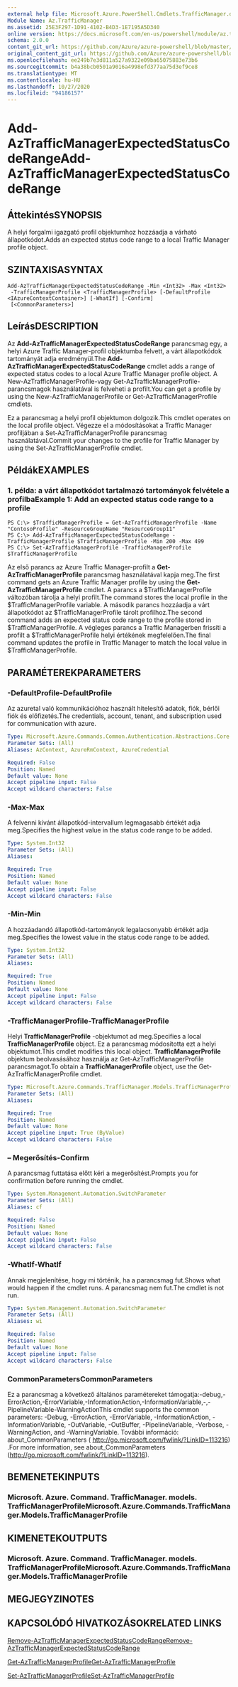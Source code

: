 ```yaml
---
external help file: Microsoft.Azure.PowerShell.Cmdlets.TrafficManager.dll-Help.xml
Module Name: Az.TrafficManager
ms.assetid: 25E3F297-1D91-4102-B4D3-1E7195A5D340
online version: https://docs.microsoft.com/en-us/powershell/module/az.trafficmanager/add-aztrafficmanagerexpectedstatuscoderange
schema: 2.0.0
content_git_url: https://github.com/Azure/azure-powershell/blob/master/src/TrafficManager/TrafficManager/help/Add-AzTrafficManagerExpectedStatusCodeRange.md
original_content_git_url: https://github.com/Azure/azure-powershell/blob/master/src/TrafficManager/TrafficManager/help/Add-AzTrafficManagerExpectedStatusCodeRange.md
ms.openlocfilehash: ee249b7e3d811a527a9322e09ba65075883e73b6
ms.sourcegitcommit: b4a38bcb0501a9016a4998efd377aa75d3ef9ce8
ms.translationtype: MT
ms.contentlocale: hu-HU
ms.lasthandoff: 10/27/2020
ms.locfileid: "94186157"
---
```

# <span data-ttu-id="3cf3f-101">Add-AzTrafficManagerExpectedStatusCodeRange</span><span class="sxs-lookup"><span data-stu-id="3cf3f-101">Add-AzTrafficManagerExpectedStatusCodeRange</span></span>

## <span data-ttu-id="3cf3f-102">Áttekintés</span><span class="sxs-lookup"><span data-stu-id="3cf3f-102">SYNOPSIS</span></span>
<span data-ttu-id="3cf3f-103">A helyi forgalmi igazgató profil objektumhoz hozzáadja a várható állapotkódot.</span><span class="sxs-lookup"><span data-stu-id="3cf3f-103">Adds an expected status code range to a local Traffic Manager profile object.</span></span>

## <span data-ttu-id="3cf3f-104">SZINTAXISA</span><span class="sxs-lookup"><span data-stu-id="3cf3f-104">SYNTAX</span></span>

```
Add-AzTrafficManagerExpectedStatusCodeRange -Min <Int32> -Max <Int32>
 -TrafficManagerProfile <TrafficManagerProfile> [-DefaultProfile <IAzureContextContainer>] [-WhatIf] [-Confirm]
 [<CommonParameters>]
```

## <span data-ttu-id="3cf3f-105">Leírás</span><span class="sxs-lookup"><span data-stu-id="3cf3f-105">DESCRIPTION</span></span>
<span data-ttu-id="3cf3f-106">Az **Add-AzTrafficManagerExpectedStatusCodeRange** parancsmag egy, a helyi Azure Traffic Manager-profil objektumba felvett, a várt állapotkódok tartományát adja eredményül.</span><span class="sxs-lookup"><span data-stu-id="3cf3f-106">The **Add-AzTrafficManagerExpectedStatusCodeRange** cmdlet adds a range of expected status codes to a local Azure Traffic Manager profile object.</span></span>
<span data-ttu-id="3cf3f-107">A New-AzTrafficManagerProfile-vagy Get-AzTrafficManagerProfile-parancsmagok használatával is felveheti a profilt.</span><span class="sxs-lookup"><span data-stu-id="3cf3f-107">You can get a profile by using the New-AzTrafficManagerProfile or Get-AzTrafficManagerProfile cmdlets.</span></span>

<span data-ttu-id="3cf3f-108">Ez a parancsmag a helyi profil objektumon dolgozik.</span><span class="sxs-lookup"><span data-stu-id="3cf3f-108">This cmdlet operates on the local profile object.</span></span>
<span data-ttu-id="3cf3f-109">Végezze el a módosításokat a Traffic Manager profiljában a Set-AzTrafficManagerProfile parancsmag használatával.</span><span class="sxs-lookup"><span data-stu-id="3cf3f-109">Commit your changes to the profile for Traffic Manager by using the Set-AzTrafficManagerProfile cmdlet.</span></span>

## <span data-ttu-id="3cf3f-110">Példák</span><span class="sxs-lookup"><span data-stu-id="3cf3f-110">EXAMPLES</span></span>

### <span data-ttu-id="3cf3f-111">1. példa: a várt állapotkódot tartalmazó tartományok felvétele a profilba</span><span class="sxs-lookup"><span data-stu-id="3cf3f-111">Example 1: Add an expected status code range to a profile</span></span>
```
PS C:\> $TrafficManagerProfile = Get-AzTrafficManagerProfile -Name "ContosoProfile" -ResourceGroupName "ResourceGroup11"
PS C:\> Add-AzTrafficManagerExpectedStatusCodeRange -TrafficManagerProfile $TrafficManagerProfile -Min 200 -Max 499
PS C:\> Set-AzTrafficManagerProfile -TrafficManagerProfile $TrafficManagerProfile
```

<span data-ttu-id="3cf3f-112">Az első parancs az Azure Traffic Manager-profilt a **Get-AzTrafficManagerProfile** parancsmag használatával kapja meg.</span><span class="sxs-lookup"><span data-stu-id="3cf3f-112">The first command gets an Azure Traffic Manager profile by using the **Get-AzTrafficManagerProfile** cmdlet.</span></span>
<span data-ttu-id="3cf3f-113">A parancs a $TrafficManagerProfile változóban tárolja a helyi profilt.</span><span class="sxs-lookup"><span data-stu-id="3cf3f-113">The command stores the local profile in the $TrafficManagerProfile variable.</span></span>
<span data-ttu-id="3cf3f-114">A második parancs hozzáadja a várt állapotkódot az $TrafficManagerProfile tárolt profilhoz.</span><span class="sxs-lookup"><span data-stu-id="3cf3f-114">The second command adds an expected status code range to the profile stored in $TrafficManagerProfile.</span></span>
<span data-ttu-id="3cf3f-115">A végleges parancs a Traffic Managerben frissíti a profilt a $TrafficManagerProfile helyi értékének megfelelően.</span><span class="sxs-lookup"><span data-stu-id="3cf3f-115">The final command updates the profile in Traffic Manager to match the local value in $TrafficManagerProfile.</span></span>

## <span data-ttu-id="3cf3f-116">PARAMÉTEREK</span><span class="sxs-lookup"><span data-stu-id="3cf3f-116">PARAMETERS</span></span>

### <span data-ttu-id="3cf3f-117">-DefaultProfile</span><span class="sxs-lookup"><span data-stu-id="3cf3f-117">-DefaultProfile</span></span>
<span data-ttu-id="3cf3f-118">Az azuretal való kommunikációhoz használt hitelesítő adatok, fiók, bérlői fiók és előfizetés.</span><span class="sxs-lookup"><span data-stu-id="3cf3f-118">The credentials, account, tenant, and subscription used for communication with azure.</span></span>

```yaml
Type: Microsoft.Azure.Commands.Common.Authentication.Abstractions.Core.IAzureContextContainer
Parameter Sets: (All)
Aliases: AzContext, AzureRmContext, AzureCredential

Required: False
Position: Named
Default value: None
Accept pipeline input: False
Accept wildcard characters: False
```

### <span data-ttu-id="3cf3f-119">-Max</span><span class="sxs-lookup"><span data-stu-id="3cf3f-119">-Max</span></span>
<span data-ttu-id="3cf3f-120">A felvenni kívánt állapotkód-intervallum legmagasabb értékét adja meg.</span><span class="sxs-lookup"><span data-stu-id="3cf3f-120">Specifies the highest value in the status code range to be added.</span></span>

```yaml
Type: System.Int32
Parameter Sets: (All)
Aliases:

Required: True
Position: Named
Default value: None
Accept pipeline input: False
Accept wildcard characters: False
```

### <span data-ttu-id="3cf3f-121">-Min</span><span class="sxs-lookup"><span data-stu-id="3cf3f-121">-Min</span></span>
<span data-ttu-id="3cf3f-122">A hozzáadandó állapotkód-tartományok legalacsonyabb értékét adja meg.</span><span class="sxs-lookup"><span data-stu-id="3cf3f-122">Specifies the lowest value in the status code range to be added.</span></span>

```yaml
Type: System.Int32
Parameter Sets: (All)
Aliases:

Required: True
Position: Named
Default value: None
Accept pipeline input: False
Accept wildcard characters: False
```

### <span data-ttu-id="3cf3f-123">-TrafficManagerProfile</span><span class="sxs-lookup"><span data-stu-id="3cf3f-123">-TrafficManagerProfile</span></span>
<span data-ttu-id="3cf3f-124">Helyi **TrafficManagerProfile** -objektumot ad meg.</span><span class="sxs-lookup"><span data-stu-id="3cf3f-124">Specifies a local **TrafficManagerProfile** object.</span></span>
<span data-ttu-id="3cf3f-125">Ez a parancsmag módosította ezt a helyi objektumot.</span><span class="sxs-lookup"><span data-stu-id="3cf3f-125">This cmdlet modifies this local object.</span></span>
<span data-ttu-id="3cf3f-126">**TrafficManagerProfile** objektum beolvasásához használja az Get-AzTrafficManagerProfile parancsmagot.</span><span class="sxs-lookup"><span data-stu-id="3cf3f-126">To obtain a **TrafficManagerProfile** object, use the Get-AzTrafficManagerProfile cmdlet.</span></span>

```yaml
Type: Microsoft.Azure.Commands.TrafficManager.Models.TrafficManagerProfile
Parameter Sets: (All)
Aliases:

Required: True
Position: Named
Default value: None
Accept pipeline input: True (ByValue)
Accept wildcard characters: False
```

### <span data-ttu-id="3cf3f-127">– Megerősítés</span><span class="sxs-lookup"><span data-stu-id="3cf3f-127">-Confirm</span></span>
<span data-ttu-id="3cf3f-128">A parancsmag futtatása előtt kéri a megerősítést.</span><span class="sxs-lookup"><span data-stu-id="3cf3f-128">Prompts you for confirmation before running the cmdlet.</span></span>

```yaml
Type: System.Management.Automation.SwitchParameter
Parameter Sets: (All)
Aliases: cf

Required: False
Position: Named
Default value: None
Accept pipeline input: False
Accept wildcard characters: False
```

### <span data-ttu-id="3cf3f-129">-WhatIf</span><span class="sxs-lookup"><span data-stu-id="3cf3f-129">-WhatIf</span></span>
<span data-ttu-id="3cf3f-130">Annak megjelenítése, hogy mi történik, ha a parancsmag fut.</span><span class="sxs-lookup"><span data-stu-id="3cf3f-130">Shows what would happen if the cmdlet runs.</span></span> <span data-ttu-id="3cf3f-131">A parancsmag nem fut.</span><span class="sxs-lookup"><span data-stu-id="3cf3f-131">The cmdlet is not run.</span></span>

```yaml
Type: System.Management.Automation.SwitchParameter
Parameter Sets: (All)
Aliases: wi

Required: False
Position: Named
Default value: None
Accept pipeline input: False
Accept wildcard characters: False
```

### <span data-ttu-id="3cf3f-132">CommonParameters</span><span class="sxs-lookup"><span data-stu-id="3cf3f-132">CommonParameters</span></span>
<span data-ttu-id="3cf3f-133">Ez a parancsmag a következő általános paramétereket támogatja:-debug,-ErrorAction,-ErrorVariable,-InformationAction,-InformationVariable,-,-PipelineVariable-WarningAction</span><span class="sxs-lookup"><span data-stu-id="3cf3f-133">This cmdlet supports the common parameters: -Debug, -ErrorAction, -ErrorVariable, -InformationAction, -InformationVariable, -OutVariable, -OutBuffer, -PipelineVariable, -Verbose, -WarningAction, and -WarningVariable.</span></span> <span data-ttu-id="3cf3f-134">További információ: about_CommonParameters ( http://go.microsoft.com/fwlink/?LinkID=113216) .</span><span class="sxs-lookup"><span data-stu-id="3cf3f-134">For more information, see about_CommonParameters (http://go.microsoft.com/fwlink/?LinkID=113216).</span></span>

## <span data-ttu-id="3cf3f-135">BEMENETEK</span><span class="sxs-lookup"><span data-stu-id="3cf3f-135">INPUTS</span></span>

### <span data-ttu-id="3cf3f-136">Microsoft. Azure. Command. TrafficManager. models. TrafficManagerProfile</span><span class="sxs-lookup"><span data-stu-id="3cf3f-136">Microsoft.Azure.Commands.TrafficManager.Models.TrafficManagerProfile</span></span>

## <span data-ttu-id="3cf3f-137">KIMENETEK</span><span class="sxs-lookup"><span data-stu-id="3cf3f-137">OUTPUTS</span></span>

### <span data-ttu-id="3cf3f-138">Microsoft. Azure. Command. TrafficManager. models. TrafficManagerProfile</span><span class="sxs-lookup"><span data-stu-id="3cf3f-138">Microsoft.Azure.Commands.TrafficManager.Models.TrafficManagerProfile</span></span>

## <span data-ttu-id="3cf3f-139">MEGJEGYZI</span><span class="sxs-lookup"><span data-stu-id="3cf3f-139">NOTES</span></span>

## <span data-ttu-id="3cf3f-140">KAPCSOLÓDÓ HIVATKOZÁSOK</span><span class="sxs-lookup"><span data-stu-id="3cf3f-140">RELATED LINKS</span></span>

[<span data-ttu-id="3cf3f-141">Remove-AzTrafficManagerExpectedStatusCodeRange</span><span class="sxs-lookup"><span data-stu-id="3cf3f-141">Remove-AzTrafficManagerExpectedStatusCodeRange</span></span>](./Remove-AzTrafficManagerExpectedStatusCodeRange.md)

[<span data-ttu-id="3cf3f-142">Get-AzTrafficManagerProfile</span><span class="sxs-lookup"><span data-stu-id="3cf3f-142">Get-AzTrafficManagerProfile</span></span>](./Get-AzTrafficManagerProfile.md)

[<span data-ttu-id="3cf3f-143">Set-AzTrafficManagerProfile</span><span class="sxs-lookup"><span data-stu-id="3cf3f-143">Set-AzTrafficManagerProfile</span></span>](./Set-AzTrafficManagerProfile.md)
